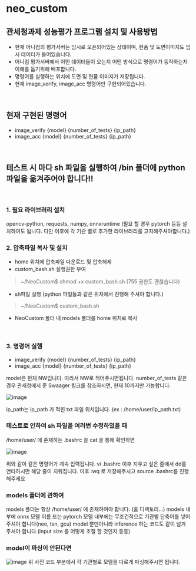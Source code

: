# neo_custom

## 관세청과제 성능평가 프로그램 설치 및 사용방법
 * 현재 어니컴의 평가서버는 임시로 오픈되어있는 상태이며, 현품 및 도면이미지도 임시 데이터가 들어있습니다.
 * 어니컴 평가서버에서 어떤 데이터들이 오는지 어떤 방식으로 명령어가 동작하는지 이해를 돕기위해 배포합니다.
 * 명령어를 실행하는 위치에 도면 및 현품 이미지가 저장됩니다.
 * 현재 image_verify, image_acc 명령어만 구현되어있습니다.
<br>

## 현재 구현된 명령어
- image_verify {model} {number_of_tests} {ip_path}
- image_acc {model} {number_of_tests} {ip_path}
<br>

## 테스트 시 마다 sh 파일을 실행하여 /bin 폴더에 python 파일을 옮겨주어야 합니다!! 
<br>

### 1. 필요 라이브러리 설치
opencv-python, requests, numpy, onnxruntime (필요 할 경우 pytorch 등등 설치하여도 됩니다. 다만 이후에 각 기관 별로 추가한 라이브러리를 고지해주셔야합니다.)
<br>

### 2. 압축파일 복사 및 설치
- home 위치에 압축파일 다운로드 및 압축해제
- custom_bash.sh 실행권한 부여
 > ~/NeoCustom$ chmod +x custom_bash.sh (755 권한도 괜찮습니다)
- sh파일 실행 (python 파일들과 같은 위치에서 진행해 주셔야 합니다.)
 > ~/NeoCustom$ custom_bash.sh
- NeoCustom 폴더 내 models 폴더를 home 위치로 복사
<br>

### 3. 명령어 실행
- image_verify {model} {number_of_tests} {ip_path}
- image_acc {model} {number_of_tests} {ip_path}

model은 현재 NW입니다. 따라서 NW로 적어주시면됩니다.
number_of_tests 같은 경우 관세청에서 준 Swaager 링크를 참조하시면, 현재 10까지만 가능합니다.

![image](https://user-images.githubusercontent.com/68864422/186050189-32d540d2-f72a-447a-b428-49d29312ad24.png)

ip_path는 ip_path 가 적힌 txt 파일 위치입니다. (ex : /home/user/ip_path.txt)
<br>

### 테스트로 인하여 sh 파일을 여러번 수정하였을 때
/home/user/ 에 존재하는 .bashrc 을 cat 을 통해 확인하면

![image](https://user-images.githubusercontent.com/68864422/186049456-63966298-3dc0-4a24-99b6-f65c85681a2a.png)

위와 같이 같은 명령어가 계속 입력됩니다. vi .bashrc 이후 지우고 싶은 줄에서 dd를 연타하시면 해당 줄이 지워집니다. 이후 :wq 로 저장해주시고 source .bashrc를 진행해주세요
<br>

### models 폴더에 관하여
models 폴더는 항상 /home/user/ 에 존재하여야 합니다. (홈 디렉토리...)
models 내부에 onnx 모델 이름 또는 pytorch 모델 내부에는 무조건적으로 기관별 단축어를 넣어 주셔야 합니다(neo, tsn, gcu)
model 뿐만아니라 inference 하는 코드도 같이 넘겨 주셔야 합니다.(input size 를 어떻게 조절 할 것인지 등등)
<br>

### model이 파싱이 안된다면 
![image](https://user-images.githubusercontent.com/68864422/186050628-81eee638-704e-459c-8b66-31b4fc2e1f33.png)
위 사진 코드 부분에서 각 기관별로 모델을 다르게 파싱해주시면 됩니다.
